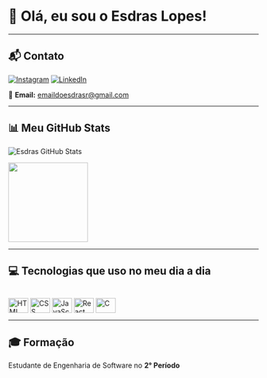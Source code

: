 # 👋 Olá, eu sou o Esdras Lopes!

---

## 📬 Contato

[![Instagram](https://img.shields.io/badge/Instagram-E4405F?style=for-the-badge&logo=instagram&logoColor=white)](https://www.instagram.com/esdrasslopes/)
[![LinkedIn](https://img.shields.io/badge/LinkedIn-0077B5?style=for-the-badge&logo=linkedin&logoColor=white)](https://www.linkedin.com/in/esdras-lopes-rocha/)

📧 **Email:** [emaildoesdrasr@gmail.com](mailto:emaildoesdrasr@gmail.com)

---

## 📊 Meu GitHub Stats

![Esdras GitHub Stats](https://github-readme-stats.vercel.app/api?username=esdrasslopes&show_icons=true&theme=radical)

<div style="display: flex; justify-content: space-between;">
  <img src="https://github-readme-stats.vercel.app/api/top-langs/?username=esdrasslopes&layout=compact&theme=github_dark" height="160">
</div>

---

## 💻 Tecnologias que uso no meu dia a dia

<div style="display: inline_block"> <br/>
  <img align="center" alt="HTML" height="30" width="40" src="https://cdn.jsdelivr.net/gh/devicons/devicon/icons/html5/html5-original.svg">
  <img align="center" alt="CSS" height="30" width="40" src="https://cdn.jsdelivr.net/gh/devicons/devicon/icons/css3/css3-original.svg">
  <img align="center" alt="JavaScript" height="30" width="40" src="https://cdn.jsdelivr.net/gh/devicons/devicon/icons/javascript/javascript-original.svg"> 
  <img align="center" alt="React" height="30" width="40" src="https://cdn.jsdelivr.net/gh/devicons/devicon/icons/react/react-original.svg">
  <img align="center" alt="C" height="30" width="40" src="https://cdn.jsdelivr.net/gh/devicons/devicon/icons/c/c-original.svg">
</div> 

---

## 🎓 Formação

Estudante de Engenharia de Software no **2° Período**





